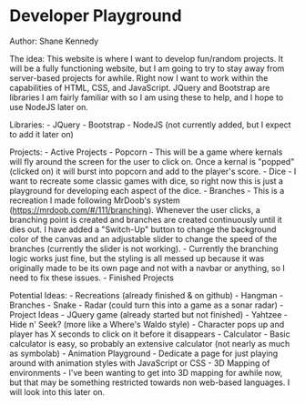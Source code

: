 # Developer Playground

Author: Shane Kennedy

The idea:
    This website is where I want to develop fun/random projects. It will be a fully functioning website, but I am going to try to stay away from server-based projects for awhile. Right now I want to work within the capabilities of HTML, CSS, and JavaScript. JQuery and Bootstrap are libraries I am fairly familiar with so I am using these to help, and I hope to use NodeJS later on.
    
Libraries:
    - JQuery
    - Bootstrap
    - NodeJS (not currently added, but I expect to add it later on)
    
Projects:
    - Active Projects
        - Popcorn
            - This will be a game where kernals will fly around the screen for the user to click on. Once a kernal is "popped" (clicked on) it will burst into popcorn and add to the player's score.
        - Dice
            - I want to recreate some classic games with dice, so right now this is just a playground for developing each aspect of the dice.
        - Branches
            - This is a recreation I made following MrDoob's system (https://mrdoob.com/#/111/branching). Whenever the user clicks, a branching point is created and branches are created continuously until it dies out. I have added a "Switch-Up" button to change the background color of the canvas and an adjustable slider to change the speed of the branches (currently the slider is not working).
            - Currently the branching logic works just fine, but the styling is all messed up because it was originally made to be its own page and not with a navbar or anything, so I need to fix these issues.
    - Finished Projects
    
Potential Ideas:
    - Recreations (already finished & on github)
        - Hangman
        - Branches
        - Snake 
        - Radar (could turn this into a game as a sonar radar)
    - Project Ideas
        - JQuery game (already started but not finished)
        - Yahtzee
        - Hide n' Seek? (more like a Where's Waldo style)
            - Character pops up and player has X seconds to click on it before it disappears
        - Calculator
            - Basic calculator is easy, so probably an extensive calculator (not nearly as much as symbolab)
        - Animation Playground
            - Dedicate a page for just playing around with animation styles with JavaScript or CSS
        - 3D Mapping of environments
            - I've been wanting to get into 3D mapping for awhile now, but that may be something restricted towards non web-based languages. I will look into this later on.
